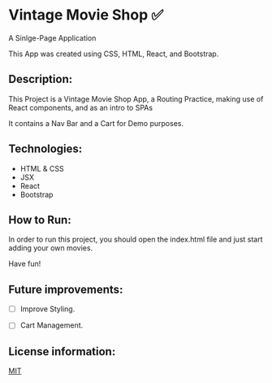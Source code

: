 
# Vintage Movie Shop ✅
A Sinlge-Page Application

This App was created using CSS, HTML, React, and Bootstrap. 

## Description: 
This Project is a Vintage Movie Shop App, a Routing Practice, making use of React components, and as an intro to SPAs

It contains a Nav Bar and a Cart for Demo purposes. 


## Technologies:
* HTML & CSS
* JSX
* React
* Bootstrap

## How to Run: 
In order to run this project, you should open the index.html file and just start adding your own movies.

Have fun! 

## Future improvements: 

- [ ] Improve Styling. 
- [ ] Cart Management. 


## License information: 

[MIT](https://choosealicense.com/licenses/mit/)
